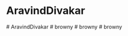# AravindDivakar
#   A r a v i n d D i v a k a r  
 #   b r o w n y  
 #   b r o w n y  
 #   b r o w n y  
 